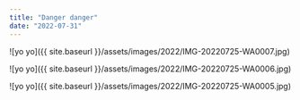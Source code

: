 ```yaml
---
title: "Danger danger"
date: "2022-07-31"
---
```


![yo yo]({{ site.baseurl }}/assets/images/2022/IMG-20220725-WA0007.jpg)

![yo yo]({{ site.baseurl }}/assets/images/2022/IMG-20220725-WA0006.jpg)

![yo yo]({{ site.baseurl }}/assets/images/2022/IMG-20220725-WA0005.jpg)
